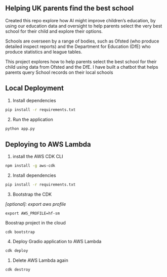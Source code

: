 ## Helping UK parents find the best school

Created this repo explore how AI might improve children’s education, by
using our education data and oversight to help parents select the very best school for their
child and explore their options.

Schools are overseen by a range of bodies, such as Ofsted (who produce detailed inspect
reports) and the Department for Education (DfE) who produce statistics and league tables.

This project explores how to help parents select the best
school for their child using data from Ofsted and the DfE. I have built a chatbot that helps parents query
School records on their local schools

## Local Deployment

1. Install dependencies

```bash
pip install -r requirements.txt
```

2. Run the application

```bash
python app.py
```

## Deploying to AWS Lambda

1. install the AWS CDK CLI

```bash
npm install -g aws-cdk
```

2. Install dependencies

```bash
pip install -r requirements.txt
```

3. Bootstrap the CDK

_[optional]: export aws profile_
```
export AWS_PROFILE=hf-sm
```

Boostrap project in the cloud
```
cdk bootstrap
```

4. Deploy Gradio application to AWS Lambda

```bash
cdk deploy 
```

1. Delete AWS Lambda again

```bash
cdk destroy
```
